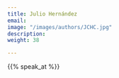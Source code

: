```yaml
---
title: Julio Hernández
email: 
image: "/images/authors/JCHC.jpg"
description:
weight: 38

---
```


{{% speak_at %}}
